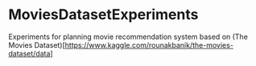 # MoviesDatasetExperiments

Experiments for planning movie recommendation system based on (The Movies Dataset)[https://www.kaggle.com/rounakbanik/the-movies-dataset/data]
